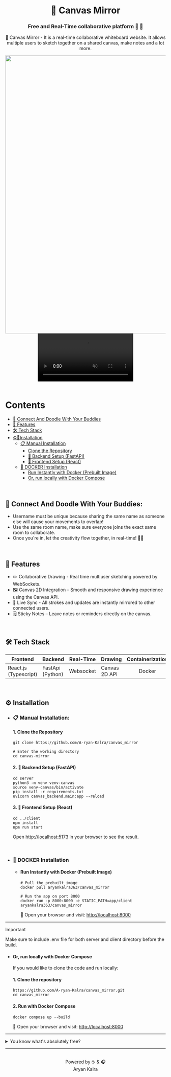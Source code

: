 <div align="center">

# 🎨 Canvas Mirror

### Free and Real-Time collaborative platform 🦄 🚀

🎨 Canvas Mirror - It is a real-time collaborative whiteboard website. It allows multiple users to sketch together on a shared canvas, make notes and a lot more.

</div>


<div align='center'>
  
<img width="1435" height="870" alt="canvas-mirror" src="https://github.com/user-attachments/assets/dbb5bbc6-e94e-47c8-929b-a96f1b86ba93" />
<video src="https://github.com/user-attachments/assets/19ec8660-fa05-4a5d-824c-4c3842d268ed" muted />

</div>





<br/>

# Contents

- [🎨 Connect And Doodle With Your Buddies](#-connect-and-doodle-with-your-buddies)
- [🚀 Features](#-features)
- [🛠️ Tech Stack](#%EF%B8%8F-tech-stack)
- [⚙️🔧Installation](#%EF%B8%8F-installation)
  - [📋 Manual Installation](#-manual-installation)
    - [Clone the Repository](#1-clone-the-repository)
    - [🚧 Backend Setup (FastAPI)](#2--backend-setup-fastapi)
    - [🌅 Frontend Setup (React)](#3--frontend-setup-react)
  - [🐳 DOCKER Installation](#-docker-installation)
    - [Run Instantly with Docker (Prebuilt Image)](#run-instantly-with-docker-prebuilt-image)
    - [Or, run locally with Docker Compose](#or-run-locally-with-docker-compose)


<br/>

## 🎨 Connect And Doodle With Your Buddies:
- Username must be unique because sharing the same name as someone else will cause your movements to overlap!
- Use the same room name, make sure everyone joins the exact same room to collaborate.
- Once you're in, let the creativity flow together, in real-time! 🎨🦄


<br/>

## 🚀 Features

- ✏️ Collaborative Drawing - Real time multiuser sketching powered by WebSockets.
- 🖼️ Canvas 2D Integration – Smooth and responsive drawing experience using the Canvas API.
- 📡 Live Sync - All strokes and updates are instantly mirrored to other connected users.
- 🗒️ Sticky Notes – Leave notes or reminders directly on the canvas.

<br/>

## 🛠️ Tech Stack

| Frontend              | Backend          | Real-Time | Drawing       | Containerization |
| --------------------- | ---------------- | --------- | ------------- | :--------------: |
| React.js (Typescript) | FastApi (Python) | Websocket | Canvas 2D API |      Docker      |

<br/>

## ⚙️ Installation
  - ### 📋 Manual Installation:

    #### 1. Clone the Repository
    
    ```
    git clone https://github.com/A-ryan-Kalra/canvas_mirror
    
    # Enter the working directory
    cd canvas-mirror
    ```
    
    #### 2. 🚧 Backend Setup (FastAPI)
    
    ```
    cd server
    python3 -m venv venv-canvas
    source venv-canvas/bin/activate
    pip install -r requirements.txt
    uvicorn canvas_backend.main:app --reload
    ```
    
    #### 3. 🌅 Frontend Setup (React)
    
    ```
    cd ../client
    npm install
    npm run start
    ```
    
    Open <a href='http://localhost:5173'>http://localhost:5173</a> in your browser to see the result.
<br>

- ### 🐳 **DOCKER** Installation
  * #### Run Instantly with Docker (Prebuilt Image)
    ```
    # Pull the prebuilt image
    docker pull aryankalra363/canvas_mirror
    
    # Run the app on port 8000
    docker run -p 8000:8000 -e STATIC_PATH=app/client aryankalra363/canvas_mirror
    ```
    🔗 Open your browser and visit: <a href='http://localhost:8000'>http://localhost:8000</a>

---
> [!IMPORTANT] 
> Make sure to include .env file for both server and client directory before the build.

  * #### Or, run locally with Docker Compose
    

    If you would like to clone the code and run locally:
  
    #### 1. Clone the repository
    ```
    https://github.com/A-ryan-Kalra/canvas_mirror.git
    cd canvas_mirror
    ```
    #### 2. Run with Docker Compose
    ```
    docker compose up --build
    ```
    🔗 Open your browser and visit: <a href='http://localhost:8000'>http://localhost:8000</a>

---

<details>
  <summary>You know what's absolutely free?</summary>

- Leaving a ⭐ star
- 🍴Forking the repository
- No hidden fees, no subscriptions - just pure open-source love 🥰!

</details>

---

<div align="center">

<br>
Powered by ☕️ & 🎧 <br>
Aryan Kalra

</div>
